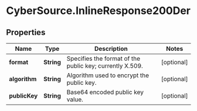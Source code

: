 # CyberSource.InlineResponse200Der

## Properties
Name | Type | Description | Notes
------------ | ------------- | ------------- | -------------
**format** | **String** | Specifies the format of the public key; currently X.509. | [optional] 
**algorithm** | **String** | Algorithm used to encrypt the public key. | [optional] 
**publicKey** | **String** | Base64 encoded public key value. | [optional] 


